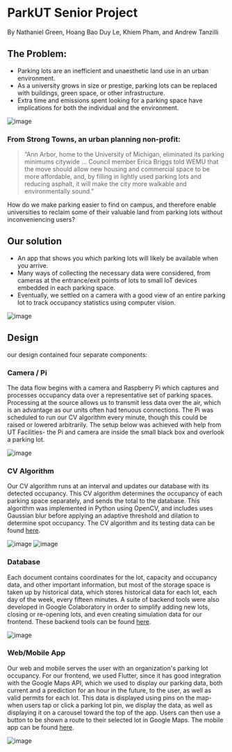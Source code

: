 # ParkUT Senior Project
By Nathaniel Green, Hoang Bao Duy Le, Khiem Pham, and Andrew Tanzilli
## The Problem:
- Parking lots are an inefficient and unaesthetic land use in an urban environment.
- As a university grows in size or prestige, parking lots can be replaced with buildings, green space, or other infrastructure.
- Extra time and emissions spent looking for a parking space have implications for both the individual and the environment.

![image](https://github.com/nathanielgreenna/ParkUTSeniorProject/assets/61034629/742c72b1-5978-4561-be25-6aa6f0d0c4b0)

### From Strong Towns, an urban planning non-profit: 
> “Ann Arbor, home to the University of Michigan, eliminated its parking minimums citywide … Council member Erica Briggs told WEMU that the move should allow new housing and commercial space to be more affordable, and, by filling in lightly used parking lots and reducing asphalt, it will make the city more walkable and environmentally sound.”

How do we make parking easier to find on campus, and therefore enable universities to reclaim some of their valuable land from parking lots without inconveniencing users?

## Our solution
- An app that shows you which parking lots will likely be available when you arrive.
- Many ways of collecting the necessary data were considered, from cameras at the entrance/exit points of lots to small IoT devices embedded in each parking space.
- Eventually, we settled on a camera with a good view of an entire parking lot to track occupancy statistics using computer vision.

![image](https://github.com/nathanielgreenna/ParkUTSeniorProject/assets/61034629/60080f86-9feb-4ae1-935f-080635851e4f)

## Design
our design contained four separate components:

### Camera / Pi
The data flow begins with a camera and Raspberry Pi which captures and processes occupancy data over a representative set of parking spaces. Processing at the source allows us to transmit less data over the air, which is an advantage as our units often had tenuous connections. The Pi was scheduled to run our CV algorithm every minute, though this could be raised or lowered arbitrarily. The setup below was achieved with help from UT Facilities- the Pi and camera are inside the small black box and overlook a parking lot.

![image](https://github.com/nathanielgreenna/ParkUTSeniorProject/assets/61034629/a4963918-36ef-4195-8f81-8867fc50e637)

### CV Algorithm
Our CV algorithm runs at an interval and updates our database with its detected occupancy. This CV algorithm determines the occupancy of each parking space separately, and sends the total to the database. This algorithm was implemented in Python using OpenCV, and includes uses Gaussian blur before applying an adaptive threshold and dilation to determine spot occupancy. The CV algorithm and its testing data can be found [here](./ParkingCV).

![image](https://github.com/nathanielgreenna/ParkUTSeniorProject/assets/61034629/de694694-961a-42b2-8eda-2ee4f8ece081)
![image](https://github.com/nathanielgreenna/ParkUTSeniorProject/assets/61034629/ed952b4c-d268-43af-802a-302c41bf8505)


### Database
Each document contains coordinates for the lot, capacity and occupancy data, and other important information, but most of the storage space is taken up by historical data, which stores historical data for each lot, each day of the week, every fifteen minutes. A suite of backend tools were also developed in Google Colaboratory in order to simplify adding new lots, closing or re-opening lots, and even creating simulation data for our frontend. These backend tools can be found [here](./BackendTools.ipynb). 

![image](https://github.com/nathanielgreenna/ParkUTSeniorProject/assets/61034629/2bf120a4-22a1-499b-bbff-0e73f8ae0378)

### Web/Mobile App
Our web and mobile serves the user with an organization's parking lot occupancy. For our frontend, we used Flutter, since it has good integration with the Google Maps API, which we used to display our parking data, both current and a prediction for an hour in the future, to the user, as well as valid permits for each lot. This data is displayed using pins on the map- when users tap or click a parking lot pin, we display the data, as well as displaying it on a carousel toward the top of the app. Users can then use a button to be shown a route to their selected lot in Google Maps. The mobile app can be found [here](./Mobile%20App).

![image](https://github.com/nathanielgreenna/ParkUTSeniorProject/assets/61034629/fb2e8140-e831-418a-b9bf-30c8d28e712b)

